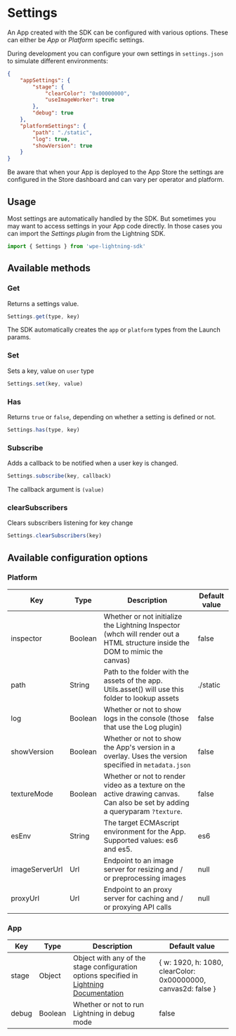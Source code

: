 # Settings

An App created with the SDK can be configured with various options. These can either be _App_ or _Platform_ specific settings.

During development you can configure your own settings in `settings.json` to simulate different environments:

```json
{
    "appSettings": {
        "stage": {
            "clearColor": "0x00000000",
            "useImageWorker": true
        },
        "debug": true
    },
    "platformSettings": {
        "path": "./static",
        "log": true,
        "showVersion": true
    }
}
```

Be aware that when your App is deployed to the App Store the settings are configured in the Store dashboard and can vary per operator and platform.

## Usage

Most settings are automatically handled by the SDK. But sometimes you may want to access settings in your App code directly. In those cases you can import the _Settings plugin_ from the Lightning SDK.

```js
import { Settings } from 'wpe-lightning-sdk'
```

## Available methods

### Get

Returns a settings value.

```js
Settings.get(type, key)
```

The SDK automatically creates the `app` or `platform` types from the Launch params.

### Set

Sets a key, value on `user` type

```js
Settings.set(key, value)
```

### Has

Returns `true` or `false`, depending on whether a setting is defined or not.

```js
Settings.has(type, key)
```

### Subscribe

Adds a callback to be notified when a user key is changed.

```js
Settings.subscribe(key, callback)
```

The callback argument is `(value)`

### clearSubscribers

Clears subscribers listening for key change

```js
Settings.clearSubscribers(key)
```

## Available configuration options

### Platform

| Key | Type | Description | Default value |
| --- | ---- | ------------ | ------------- |
| inspector | Boolean | Whether or not initialize the Lightning Inspector (whch will render out a HTML structure inside the DOM to mimic the canvas) | false |
| path | String | Path to the folder with the assets of the app. Utils.asset() will use this folder to lookup assets | ./static |
| log | Boolean | Whether or not to show logs in the console (those that use the Log plugin) | false |
| showVersion | Boolean | Whether or not to show the App's version in a overlay. Uses the version specified in `metadata.json` | false |
| textureMode | Boolean | Whether or not to render video as a texture on the active drawing canvas. Can also be set by adding a queryparam `?texture`. | false |
| esEnv | String | The target ECMAscript environment for the App. Supported values: es6 and es5. | es6 |
| imageServerUrl | Url | Endpoint to an image server for resizing and / or preprocessing images | null |
| proxyUrl | Url | Endpoint to an proxy server for caching and / or proxying API calls | null |

### App

| Key | Type | Description | Default value |
| --- | ---- | ------------ | ------------- |
| stage | Object | Object with any of the stage configuration options specified in [Lightning Documentation](https://webplatformforembedded.github.io/Lightning/docs/gettingStarted/stage-configuration) | { w: 1920, h: 1080, clearColor: 0x00000000, canvas2d: false } |
| debug | Boolean | Whether or not to run Lightning in debug mode | false |
